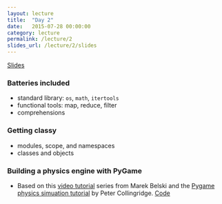 ```yaml
---
layout: lecture
title:  "Day 2"
date:   2015-07-28 00:00:00
category: lecture
permalink: /lecture/2
slides_url: /lecture/2/slides
---
```


<a class="btn btn-default" href="{{ page.slides_url | prepend: site.baseurl }}">
	<span class="glyphicon glyphicon-blackboard"></span> Slides</a>

### Batteries included
- standard library: `os`, `math`, `itertools`
- functional tools: map, reduce, filter
- comprehensions

### Getting classy
- modules, scope, and namespaces
- classes and objects

### Building a physics engine with PyGame
- Based on this [video tutorial](https://www.youtube.com/playlist?list=PLE3D1A71BB598FEF6) series from Marek Belski and the [Pygame physics simuation tutorial](http://www.petercollingridge.co.uk/pygame-physics-simulation) by Peter Collingridge. <a class="btn btn-default" href=""><span class="glyphicon glyphicon-console"></span> Code</a>
